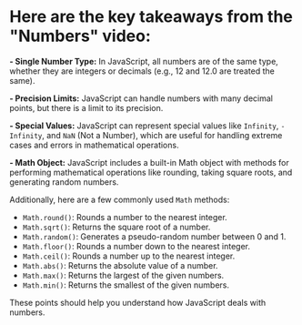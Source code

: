 # Here are the key takeaways from the "Numbers" video:

**- Single Number Type:** In JavaScript, all numbers are of the same type, whether they are integers or decimals (e.g., 12 and 12.0 are treated the same).

**- Precision Limits:** JavaScript can handle numbers with many decimal points, but there is a limit to its precision.

**- Special Values:** JavaScript can represent special values like `Infinity`, `-Infinity`, and `NaN` (Not a Number), which are useful for handling extreme cases and errors in mathematical operations.

**- Math Object:** JavaScript includes a built-in Math object with methods for performing mathematical operations like rounding, taking square roots, and generating random numbers.

Additionally, here are a few commonly used `Math` methods:

- `Math.round()`: Rounds a number to the nearest integer.
- `Math.sqrt()`: Returns the square root of a number.
- `Math.random()`: Generates a pseudo-random number between 0 and 1.
- `Math.floor()`: Rounds a number down to the nearest integer.
- `Math.ceil()`: Rounds a number up to the nearest integer.
- `Math.abs()`: Returns the absolute value of a number.
- `Math.max()`: Returns the largest of the given numbers.
- `Math.min()`: Returns the smallest of the given numbers.

These points should help you understand how JavaScript deals with numbers.